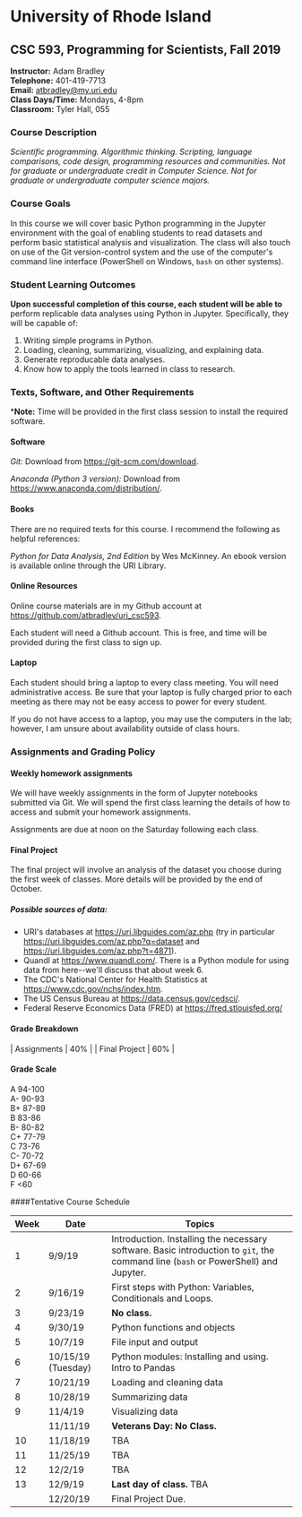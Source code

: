 # University of Rhode Island
## CSC 593, Programming for Scientists, Fall 2019

**Instructor:**  Adam Bradley  
**Telephone:**  401-419-7713  
**Email:** atbradley@my.uri.edu  
**Class Days/Time:** Mondays, 4-8pm  
**Classroom:** Tyler Hall, 055  

### Course Description

*Scientific programming. Algorithmic thinking. Scripting, language comparisons, code design, programming resources and communities. Not for graduate or undergraduate credit in Computer Science. Not for graduate or undergraduate computer science majors.*

### Course Goals

In this course we will cover basic Python programming in the Jupyter environment with the goal of enabling students to read datasets and perform basic statistical analysis and visualization. The class will also touch on use of the Git version-control system and the use of the computer's command line interface (PowerShell on Windows, `bash` on other systems).  

### Student Learning Outcomes

**Upon successful completion of this course, each student will be able to** perform replicable data analyses using Python in Jupyter. Specifically, they will be capable of:

1. Writing simple programs in Python.
1. Loading, cleaning, summarizing, visualizing, and explaining data.
1. Generate reproducable data analyses. 
1. Know how to apply the tools learned in class to research.

### Texts, Software, and Other Requirements

***Note:** Time will be provided in the first class session to install the required software.

#### Software

*Git:* Download from https://git-scm.com/download. 

*Anaconda (Python 3 version):* Download from https://www.anaconda.com/distribution/.

#### Books

There are no required texts for this course. I recommend the following as helpful references:

*Python for Data Analysis, 2nd Edition* by Wes McKinney. An ebook version is available online through the URI Library.

#### Online Resources

Online course materials are in my Github account at https://github.com/atbradley/uri_csc593.

Each student will need a Github account. This is free, and time will be provided during the first class to sign up.

#### Laptop

Each student should bring a laptop to every class meeting. You will need administrative access. Be sure that your laptop is fully charged prior to each meeting as there may not be easy access to power for every student. 

If you do not have access to a laptop, you may use the computers in the lab; however, I am unsure about availability outside of class hours.

### Assignments and Grading Policy

#### Weekly homework assignments

We will have weekly assignments in the form of Jupyter notebooks submitted via Git. We will spend the first class learning the details of how to access and submit your homework assignments.

Assignments are due at noon on the Saturday following each class. 

#### Final Project

The final project will involve an analysis of the dataset you choose during the first week of classes. More details will be provided by the end of October.

##### Possible sources of data:

* URI's databases at https://uri.libguides.com/az.php (try in particular https://uri.libguides.com/az.php?q=dataset and https://uri.libguides.com/az.php?t=4871).  
* Quandl at https://www.quandl.com/. There is a Python module for using data from here--we'll discuss that about week 6.
* The CDC's National Center for Health Statistics at https://www.cdc.gov/nchs/index.htm.
* The US Census Bureau at https://data.census.gov/cedsci/.
* Federal Reserve Economics Data (FRED) at https://fred.stlouisfed.org/


#### Grade Breakdown

| Assignments | 40% |
| Final Project | 60% |

#### Grade Scale

A 94-100  
A- 90-93  
B+ 87-89  
B 83-86  
B- 80-82  
C+ 77-79  
C 73-76  
C- 70-72  
D+ 67-69   
D 60-66   
F <60  


####Tentative Course Schedule  

|Week |  Date |  Topics                                                    |
|-----|-------|------------------------------------------------------------|
|1  | 9/9/19   | Introduction. Installing the necessary software. Basic introduction to `git`, the command line (`bash` or PowerShell) and Jupyter.
|2  | 9/16/19  | First steps with Python: Variables, Conditionals and Loops.
|3  | 9/23/19  | **No class.** 
|4  | 9/30/19  | Python functions and objects
|5  | 10/7/19  | File input and output 
|6  | 10/15/19 (Tuesday) | Python modules: Installing and using. Intro to Pandas |Dataframes.
|7  | 10/21/19 | Loading and cleaning data
|8  | 10/28/19 | Summarizing data
|9  | 11/4/19  | Visualizing data
|   | 11/11/19 | **Veterans Day: No Class.**
|10 | 11/18/19 | TBA
|11 | 11/25/19 | TBA
|12 | 12/2/19  | TBA
|13 | 12/9/19  | **Last day of class.** TBA
|   | 12/20/19 | Final Project Due.